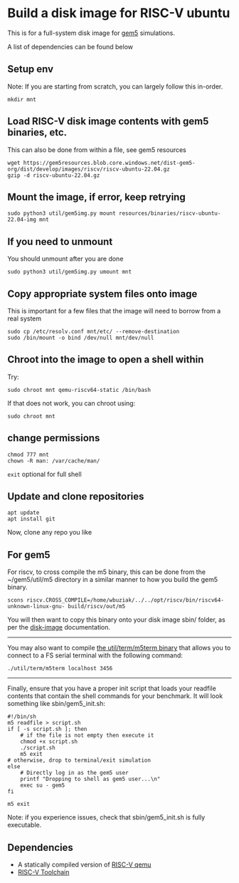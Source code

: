 # Build a disk image for RISC-V ubuntu
This is for a full-system disk image for [gem5](https://www.gem5.org/) simulations.

A list of dependencies can be found below

## Setup env

Note: If you are starting from scratch, you can largely follow this in-order.

```
mkdir mnt
```
## Load RISC-V disk image contents with gem5 binaries, etc.
This can also be done from within a file, see gem5 resources

```
wget https://gem5resources.blob.core.windows.net/dist-gem5-org/dist/develop/images/riscv/riscv-ubuntu-22.04.gz
gzip -d riscv-ubuntu-22.04.gz
```

## Mount the image, if error, keep retrying
```
sudo python3 util/gem5img.py mount resources/binaries/riscv-ubuntu-22.04-img mnt
```

## If you need to unmount
You should unmount after you are done
```
sudo python3 util/gem5img.py umount mnt
```

## Copy appropriate system files onto image
This is important for a few files that the image will need to borrow from a real system
```
sudo cp /etc/resolv.conf mnt/etc/ --remove-destination 
sudo /bin/mount -o bind /dev/null mnt/dev/null
```

## Chroot into the image to open a shell within
Try:
```
sudo chroot mnt qemu-riscv64-static /bin/bash
```

If that does not work, you can chroot using:

```
sudo chroot mnt
```

## change permissions 
```
chmod 777 mnt
chown -R man: /var/cache/man/
```

```exit```  optional for full shell

## Update and clone repositories 

```
apt update
apt install git
```

Now, clone any repo you like

## For gem5
For riscv, to cross compile the m5 binary, this can be done from the ~/gem5/util/m5 directory in a similar manner to how you build the gem5 binary.
```
scons riscv.CROSS_COMPILE=/home/wbuziak/../../opt/riscv/bin/riscv64-unknown-linux-gnu- build/riscv/out/m5
```

You will then want to copy this binary onto your disk image sbin/ folder, as per the [disk-image](https://www.gem5.org/documentation/general_docs/fullsystem/disks) documentation.

-----

You may also want to compile [the util/term/m5term binary](https://www.gem5.org/documentation/general_docs/fullsystem/m5term) that allows you to connect to a FS serial terminal with the following command:

```
./util/term/m5term localhost 3456
```

-----

Finally, ensure that you have a proper init script that loads your readfile contents that contain the shell commands for your benchmark. It will look something like sbin/gem5_init.sh:

```
#!/bin/sh
m5 readfile > script.sh
if [ -s script.sh ]; then
    # if the file is not empty then execute it
    chmod +x script.sh
    ./script.sh
    m5 exit
# otherwise, drop to terminal/exit simulation
else
    # Directly log in as the gem5 user
    printf "Dropping to shell as gem5 user...\n"
    exec su - gem5
fi

m5 exit
```

Note: if you experience issues, check that sbin/gem5_init.sh is fully executable.

## Dependencies

 - A statically compiled version of [RISC-V qemu](https://risc-v-getting-started-guide.readthedocs.io/en/latest/linux-qemu.html)
 - [RISC-V Toolchain](https://github.com/riscv-collab/riscv-gnu-toolchain)
